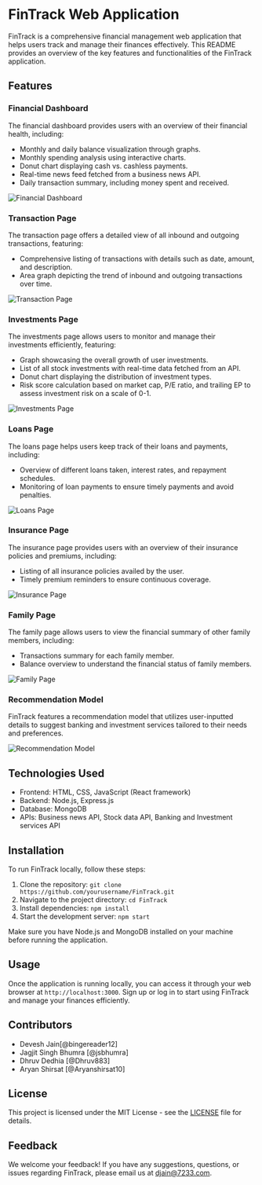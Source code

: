 # FinTrack Web Application

FinTrack is a comprehensive financial management web application that helps users track and manage their finances effectively. This README provides an overview of the key features and functionalities of the FinTrack application.

## Features

### Financial Dashboard

The financial dashboard provides users with an overview of their financial health, including:

- Monthly and daily balance visualization through graphs.
- Monthly spending analysis using interactive charts.
- Donut chart displaying cash vs. cashless payments.
- Real-time news feed fetched from a business news API.
- Daily transaction summary, including money spent and received.

![Financial Dashboard](/path/to/financial_dashboard_image.png)

### Transaction Page

The transaction page offers a detailed view of all inbound and outgoing transactions, featuring:

- Comprehensive listing of transactions with details such as date, amount, and description.
- Area graph depicting the trend of inbound and outgoing transactions over time.

![Transaction Page](/path/to/transaction_page_image.png)

### Investments Page

The investments page allows users to monitor and manage their investments efficiently, featuring:

- Graph showcasing the overall growth of user investments.
- List of all stock investments with real-time data fetched from an API.
- Donut chart displaying the distribution of investment types.
- Risk score calculation based on market cap, P/E ratio, and trailing EP to assess investment risk on a scale of 0-1.

![Investments Page](/path/to/investments_page_image.png)

### Loans Page

The loans page helps users keep track of their loans and payments, including:

- Overview of different loans taken, interest rates, and repayment schedules.
- Monitoring of loan payments to ensure timely payments and avoid penalties.

![Loans Page](/path/to/loans_page_image.png)

### Insurance Page

The insurance page provides users with an overview of their insurance policies and premiums, including:

- Listing of all insurance policies availed by the user.
- Timely premium reminders to ensure continuous coverage.

![Insurance Page](/path/to/insurance_page_image.png)

### Family Page

The family page allows users to view the financial summary of other family members, including:

- Transactions summary for each family member.
- Balance overview to understand the financial status of family members.

![Family Page](/path/to/family_page_image.png)

### Recommendation Model

FinTrack features a recommendation model that utilizes user-inputted details to suggest banking and investment services tailored to their needs and preferences.

![Recommendation Model](/path/to/recommendation_model_image.png)

## Technologies Used

- Frontend: HTML, CSS, JavaScript (React framework)
- Backend: Node.js, Express.js
- Database: MongoDB
- APIs: Business news API, Stock data API, Banking and Investment services API

## Installation

To run FinTrack locally, follow these steps:

1. Clone the repository: `git clone https://github.com/yourusername/FinTrack.git`
2. Navigate to the project directory: `cd FinTrack`
3. Install dependencies: `npm install`
4. Start the development server: `npm start`

Make sure you have Node.js and MongoDB installed on your machine before running the application.

## Usage

Once the application is running locally, you can access it through your web browser at `http://localhost:3000`. Sign up or log in to start using FinTrack and manage your finances efficiently.

## Contributors

- Devesh Jain[@bingereader12]
- Jagjit Singh Bhumra [@jsbhumra]
- Dhruv Dedhia [@Dhruv883]
- Aryan Shirsat [@Aryanshirsat10]

## License

This project is licensed under the MIT License - see the [LICENSE](LICENSE) file for details.

## Feedback

We welcome your feedback! If you have any suggestions, questions, or issues regarding FinTrack, please email us at [djain@7233.com](mailto:djain7233@gmail.com).
